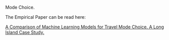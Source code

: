 Mode Choice.

The Empirical Paper can be read here:


  [A Comparison of Machine Learning Models for Travel Mode Choice. A Long Island Case Study.]("./Mode_Choice_Paper")
